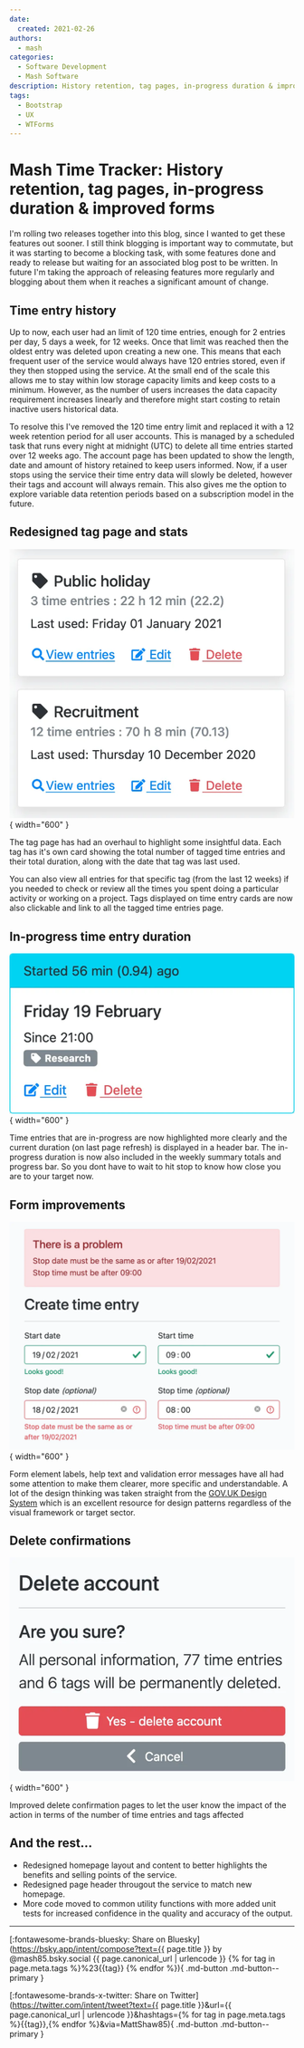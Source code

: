 ```yaml
---
date:
  created: 2021-02-26
authors:
  - mash
categories:
  - Software Development
  - Mash Software
description: History retention, tag pages, in-progress duration & improved forms
tags:
  - Bootstrap
  - UX
  - WTForms
---
```


# Mash Time Tracker: History retention, tag pages, in-progress duration & improved forms

I'm rolling two releases together into this blog, since I wanted to get these features out sooner. I still think blogging is important way to commutate, but it was starting to become a blocking task, with some features done and ready to release but waiting for an associated blog post to be written. In future I'm taking the approach of releasing features more regularly and blogging about them when it reaches a significant amount of change.

<!-- more -->

## Time entry history

Up to now, each user had an limit of 120 time entries, enough for 2 entries per day, 5 days a week, for 12 weeks. Once that limit was reached then the oldest entry was deleted upon creating a new one. This means that each frequent user of the service would always have 120 entries stored, even if they then stopped using the service. At the small end of the scale this allows me to stay within low storage capacity limits and keep costs to a minimum. However, as the number of users increases the data capacity requirement increases linearly and therefore might start costing to retain inactive users historical data.

To resolve this I've removed the 120 time entry limit and replaced it with a 12 week retention period for all user accounts. This is managed by a scheduled task that runs every night at midnight (UTC) to delete all time entries started over 12 weeks ago. The account page has been updated to show the length, date and amount of history retained to keep users informed. Now, if a user stops using the service their time entry data will slowly be deleted, however their tags and account will always remain. This also gives me the option to explore variable data retention periods based on a subscription model in the future.

## Redesigned tag page and stats

![Redesigned tag page](../../assets/images/button-history-1.png){ width="600" }

The tag page has had an overhaul to highlight some insightful data. Each tag has it's own card showing the total number of tagged time entries and their total duration, along with the date that tag was last used.

You can also view all entries for that specific tag (from the last 12 weeks) if you needed to check or review all the times you spent doing a particular activity or working on a project. Tags displayed on time entry cards are now also clickable and link to all the tagged time entries page.

## In-progress time entry duration

![In-progress time entry](../../assets/images/button-history-2.png){ width="600" }

Time entries that are in-progress are now highlighted more clearly and the current duration (on last page refresh) is displayed in a header bar. The in-progress duration is now also included in the weekly summary totals and progress bar. So you dont have to wait to hit stop to know how close you are to your target now.

## Form improvements

![Form improvements](../../assets/images/button-history-3.png){ width="600" }

Form element labels, help text and validation error messages have all had some attention to make them clearer, more specific and understandable. A lot of the design thinking was taken straight from the [GOV.UK Design System](https://design-system.service.gov.uk/) which is an excellent resource for design patterns regardless of the visual framework or target sector.

## Delete confirmations

![Delete confirmations](../../assets/images/button-history-4.png){ width="600" }

Improved delete confirmation pages to let the user know the impact of the action in terms of the number of time entries and tags affected

## And the rest…

- Redesigned homepage layout and content to better highlights the benefits and selling points of the service.
- Redesigned page header througout the service to match new homepage.
- More code moved to common utility functions with more added unit tests for increased confidence in the quality and accuracy of the output.

---

[:fontawesome-brands-bluesky: Share on Bluesky](https://bsky.app/intent/compose?text={{ page.title }} by @mash85.bsky.social {{ page.canonical_url | urlencode }} {% for tag in page.meta.tags %}%23{{tag}} {% endfor %}){ .md-button .md-button--primary }

[:fontawesome-brands-x-twitter: Share on Twitter](https://twitter.com/intent/tweet?text={{ page.title }}&url={{ page.canonical_url | urlencode }}&hashtags={% for tag in page.meta.tags %}{{tag}},{% endfor %}&via=MattShaw85){ .md-button .md-button--primary }
